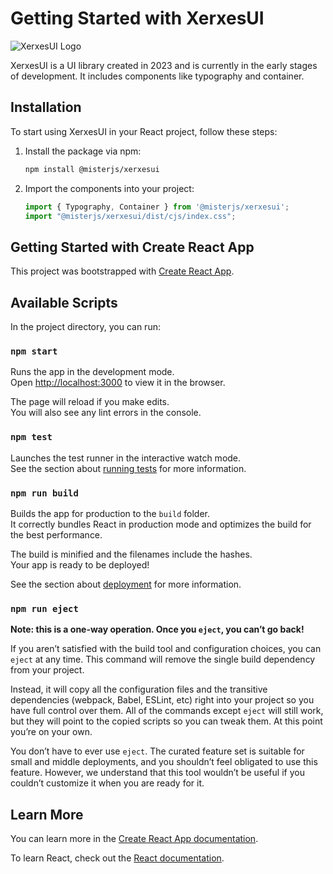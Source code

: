 # Getting Started with XerxesUI

![XerxesUI Logo](https://media.istockphoto.com/id/180750510/photo/persian-soldiers-from-persepolis-iran.jpg?s=612x612&w=0&k=20&c=G0VXEdsS7wHHGrxeHct2q7JTcMP__RAxs-SPvx5qDwY=)

XerxesUI is a UI library created in 2023 and is currently in the early stages of development. It includes components like typography and container.

## Installation

To start using XerxesUI in your React project, follow these steps:

1. Install the package via npm:

    ```bash
    npm install @misterjs/xerxesui
    ```

2. Import the components into your project:

    ```javascript
    import { Typography, Container } from '@misterjs/xerxesui';
    import "@misterjs/xerxesui/dist/cjs/index.css";
    ```

## Getting Started with Create React App

This project was bootstrapped with [Create React App](https://github.com/facebook/create-react-app).

## Available Scripts

In the project directory, you can run:

### `npm start`

Runs the app in the development mode.\
Open [http://localhost:3000](http://localhost:3000) to view it in the browser.

The page will reload if you make edits.\
You will also see any lint errors in the console.

### `npm test`

Launches the test runner in the interactive watch mode.\
See the section about [running tests](https://facebook.github.io/create-react-app/docs/running-tests) for more information.

### `npm run build`

Builds the app for production to the `build` folder.\
It correctly bundles React in production mode and optimizes the build for the best performance.

The build is minified and the filenames include the hashes.\
Your app is ready to be deployed!

See the section about [deployment](https://facebook.github.io/create-react-app/docs/deployment) for more information.

### `npm run eject`

**Note: this is a one-way operation. Once you `eject`, you can’t go back!**

If you aren’t satisfied with the build tool and configuration choices, you can `eject` at any time. This command will remove the single build dependency from your project.

Instead, it will copy all the configuration files and the transitive dependencies (webpack, Babel, ESLint, etc) right into your project so you have full control over them. All of the commands except `eject` will still work, but they will point to the copied scripts so you can tweak them. At this point you’re on your own.

You don’t have to ever use `eject`. The curated feature set is suitable for small and middle deployments, and you shouldn’t feel obligated to use this feature. However, we understand that this tool wouldn’t be useful if you couldn’t customize it when you are ready for it.

## Learn More

You can learn more in the [Create React App documentation](https://facebook.github.io/create-react-app/docs/getting-started).

To learn React, check out the [React documentation](https://reactjs.org/).

